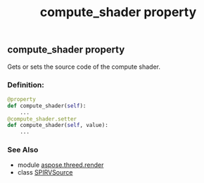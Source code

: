 ﻿---
title: compute_shader property
second_title: Aspose.3D for Python via .NET API References
description: 
type: docs
weight: 30
url: /python-net/aspose.threed.render/spirvsource/compute_shader/
is_root: false
---

## compute_shader property


Gets or sets the source code of the compute shader.
### Definition:
```python
@property
def compute_shader(self):
    ...
@compute_shader.setter
def compute_shader(self, value):
    ...
```

### See Also
* module [aspose.threed.render](../../)
* class [SPIRVSource](/3d/python-net/aspose.threed.render/spirvsource)

